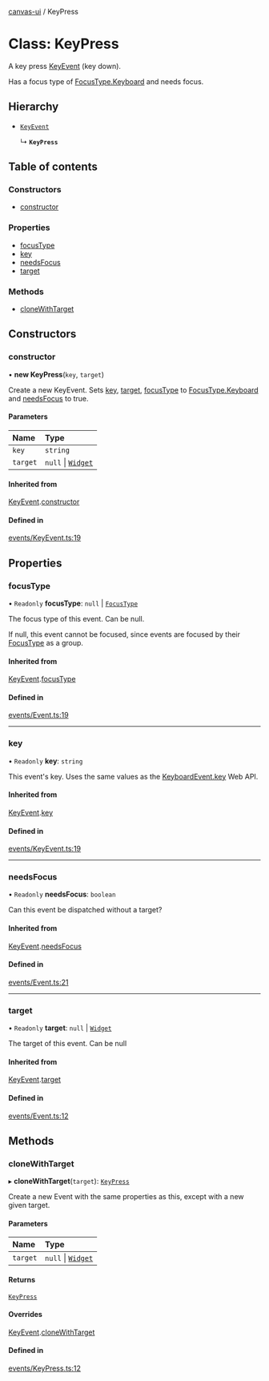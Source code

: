 [canvas-ui](../README.md) / KeyPress

# Class: KeyPress

A key press [KeyEvent](keyevent.md) (key down).

Has a focus type of [FocusType.Keyboard](../enums/focustype.md#keyboard) and needs focus.

## Hierarchy

- [`KeyEvent`](keyevent.md)

  ↳ **`KeyPress`**

## Table of contents

### Constructors

- [constructor](keypress.md#constructor)

### Properties

- [focusType](keypress.md#focustype)
- [key](keypress.md#key)
- [needsFocus](keypress.md#needsfocus)
- [target](keypress.md#target)

### Methods

- [cloneWithTarget](keypress.md#clonewithtarget)

## Constructors

### constructor

• **new KeyPress**(`key`, `target`)

Create a new KeyEvent. Sets [key](keypress.md#key), [target](keypress.md#target),
[focusType](keypress.md#focustype) to [FocusType.Keyboard](../enums/focustype.md#keyboard) and [needsFocus](keypress.md#needsfocus) to
true.

#### Parameters

| Name | Type |
| :------ | :------ |
| `key` | `string` |
| `target` | ``null`` \| [`Widget`](widget.md) |

#### Inherited from

[KeyEvent](keyevent.md).[constructor](keyevent.md#constructor)

#### Defined in

[events/KeyEvent.ts:19](https://github.com/playkostudios/canvas-ui/blob/4e43a87/src/events/KeyEvent.ts#L19)

## Properties

### focusType

• `Readonly` **focusType**: ``null`` \| [`FocusType`](../enums/focustype.md)

The focus type of this event. Can be null.

If null, this event cannot be focused, since events are focused by their
[FocusType](../enums/focustype.md) as a group.

#### Inherited from

[KeyEvent](keyevent.md).[focusType](keyevent.md#focustype)

#### Defined in

[events/Event.ts:19](https://github.com/playkostudios/canvas-ui/blob/4e43a87/src/events/Event.ts#L19)

___

### key

• `Readonly` **key**: `string`

This event's key. Uses the same values as the
[KeyboardEvent.key](https://developer.mozilla.org/en-US/docs/Web/API/KeyboardEvent/key/Key_Values)
Web API.

#### Inherited from

[KeyEvent](keyevent.md).[key](keyevent.md#key)

#### Defined in

[events/KeyEvent.ts:19](https://github.com/playkostudios/canvas-ui/blob/4e43a87/src/events/KeyEvent.ts#L19)

___

### needsFocus

• `Readonly` **needsFocus**: `boolean`

Can this event be dispatched without a target?

#### Inherited from

[KeyEvent](keyevent.md).[needsFocus](keyevent.md#needsfocus)

#### Defined in

[events/Event.ts:21](https://github.com/playkostudios/canvas-ui/blob/4e43a87/src/events/Event.ts#L21)

___

### target

• `Readonly` **target**: ``null`` \| [`Widget`](widget.md)

The target of this event. Can be null

#### Inherited from

[KeyEvent](keyevent.md).[target](keyevent.md#target)

#### Defined in

[events/Event.ts:12](https://github.com/playkostudios/canvas-ui/blob/4e43a87/src/events/Event.ts#L12)

## Methods

### cloneWithTarget

▸ **cloneWithTarget**(`target`): [`KeyPress`](keypress.md)

Create a new Event with the same properties as this, except with a new
given target.

#### Parameters

| Name | Type |
| :------ | :------ |
| `target` | ``null`` \| [`Widget`](widget.md) |

#### Returns

[`KeyPress`](keypress.md)

#### Overrides

[KeyEvent](keyevent.md).[cloneWithTarget](keyevent.md#clonewithtarget)

#### Defined in

[events/KeyPress.ts:12](https://github.com/playkostudios/canvas-ui/blob/4e43a87/src/events/KeyPress.ts#L12)
